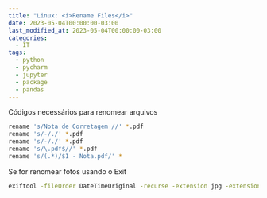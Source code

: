 ```yaml
---
title: "Linux: <i>Rename Files</i>"
date: 2023-05-04T00:00:00-03:00
last_modified_at: 2023-05-04T00:00:00-03:00
categories:
  - IT
tags:
  - python
  - pycharm
  - jupyter
  - package
  - pandas
---
```


Códigos necessários para renomear arquivos

```bash
rename 's/Nota de Corretagem //' *.pdf
rename 's/-/./' *.pdf
rename 's/-/./' *.pdf
rename 's/\.pdf$//' *.pdf
rename 's/(.*)/$1 - Nota.pdf/' *
```

Se for renomear fotos usando o Exit

```bash
exiftool -fileOrder DateTimeOriginal -recurse -extension jpg -extension  jpeg -ignoreMinorErrors '-FileName<CreateDate' -d "%Y.%m.%d -  %H.%M.%S %%c".%%le ~/Documents/Andre/
```
